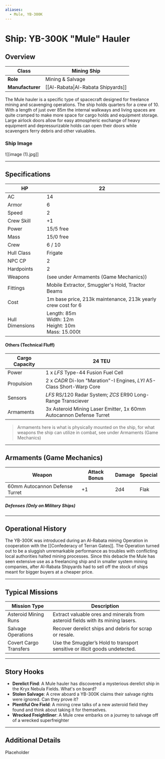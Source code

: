 ```yaml
---
aliases:
  - Mule, YB-300K
---
```

# Ship: YB-300K "Mule" Hauler
## Overview 

| **Class**        | Mining Ship                        |
| ---------------- | ---------------------------------- |
| **Role**         | Mining & Salvage                   |
| **Manufacturer** | [[Al-Rabata\|Al-Rabata Shipyards]] |

The Mule hauler is a specific type of spacecraft designed for freelance mining and scavenging operations. The ship holds quarters for a crew of 10. With a length of just over 85m the internal walkways and living spaces are quite cramped to make more space for cargo holds and equipment storage. Large airlock doors allow for easy atmospheric exchange of heavy equipment and depressurizable holds can open their doors while scavengers ferry debris and other valuables.
### Ship Image
![[image (1).jpg]]

---

## Specifications 

| HP              | 22                                                           |
| --------------- | ------------------------------------------------------------ |
| AC              | 14                                                           |
| Armor           | 6                                                            |
| Speed           | 2                                                            |
| Crew Skill      | +1                                                           |
| Power           | 15/5 free                                                    |
| Mass            | 15/0 free                                                    |
| Crew            | 6 / 10                                                       |
| Hull Class      | Frigate                                                      |
| NPC CP          | 2                                                            |
| Hardpoints      | 2                                                            |
| Weapons         | (see under Armaments (Game Mechanics))                       |
| Fittings        | Mobile Extractor, Smuggler's Hold, Tractor Beams             |
| Cost            | 1m base price, 213k maintenance, 213k yearly crew cost for 6 |
| Hull Dimensions | Length: 85m<br>Width: 12m<br>Height: 10m<br>Mass: 15.000t    |
#### Others (Technical Fluff)

| Cargo Capacity | 24 TEU                                                                 |
| -------------- | ---------------------------------------------------------------------- |
| Power          | 1 x _LFS_ Type-44 Fusion Fuel Cell                                     |
| Propulsion     | 2 x _CADR_ Di-Ion "Maration"-I Engines, _LYI_ A5-Class Short-Warp Core |
| Sensors        | _LFS_ RS/120 Radar System; _ZCS_ ER90 Long-Range Transciever           |
| Armaments      | 3x Asteroid Mining Laser Emitter, 1x 60mm Autocannon Defense Turret    |
> Armaments here is what is physically mounted on the ship, for what weapons the ship can utilize in combat, see under Armaments (Game Mechanics)

---

## Armaments (Game Mechanics)

| **Weapon**                     | **Attack Bonus** | **Damage** | **Special** |
| ------------------------------ | ---------------- | ---------- | ----------- |
| 60mm Autocannon Defense Turret | +1               | 2d4        | Flak        |
##### Defenses (Only on Military Ships)

---

## Operational History 
The YB-300K was introduced during an Al-Rabata mining Operation in cooperation with the [[Confederacy of Terran Gates]]. The Operation turned out to be a sluggish unremarkable performance as troubles with conflicting local authorities halted mining processes. Since this debacle the Mule has seen extensive use as a freelancing ship and in smaller system mining companies, after Al-Rabata Shipyards had to sell off the stock of ships meant for bigger buyers at a cheaper price.

---

## Typical Missions 
| **Mission Type**       | **Description**                                                                 |
| ---------------------- | ------------------------------------------------------------------------------- |
| Asteroid Mining Runs   | Extract valuable ores and minerals from asteroid fields with its mining lasers. |
| Salvage Operations     | Recover derelict ships and debris for scrap or resale.                          |
| Covert Cargo Transfers | Use the Smuggler’s Hold to transport sensitive or illicit goods undetected.     |

---
## Story Hooks 
- **Derelict Find**: A Mule hauler has discovered a mysterious derelict ship in the Kryx Nebula Fields. What's on board?
- **Stolen Salvage**: A crew aboard a YB-300K claims their salvage rights were ignored. Can they prove it?
- **Plentiful Ore Field**: A mining crew talks of a new asteroid field they found and think about taking it for themselves.
- **Wrecked Freightliner**: A Mule crew embarks on a journey to salvage off of a wrecked superfreighter

---

## Additional Details 

Placeholder
